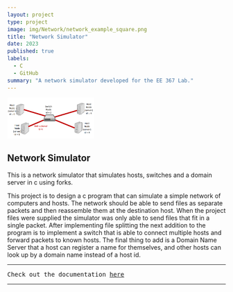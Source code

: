 ```yaml
---
layout: project
type: project
image: img/Network/network_example_square.png
title: "Network Simulator"
date: 2023
published: true
labels:
  - C
  - GitHub
summary: "A network simulator developed for the EE 367 Lab."
---
```


<img width="200" class="img-fluid" src="../img/Network/network_example.png">

## Network Simulator

This is a network simulator that simulates hosts, switches and a domain server in c using forks.

This project is to design a c program that can simulate a simple network of computers and hosts.  The network should be able to send files as separate packets and then reassemble them at the destination host.  When the project files were supplied the simulator was only able to send files that fit in a single packet.  After implementing file splitting the next addition to the program is to implement a switch that is able to connect multiple hosts and forward packets to known hosts.  The final thing to add is a Domain Name Server that a host can register a name for themselves, and other hosts can look up by a domain name instead of a host id.


<hr>

<pre>
Check out the documentation <a href="https://www2.hawaii.edu/~brewerj3/ee367/Network_simulator/">here</a>
</pre>

<hr>

